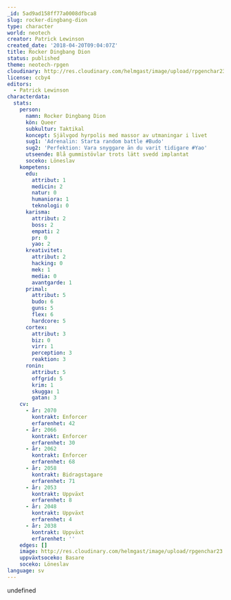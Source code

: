 ```yaml
---
_id: 5ad9ad158ff77a0008dfbca8
slug: rocker-dingbang-dion
type: character
world: neotech
creator: Patrick Lewinson
created_date: '2018-04-20T09:04:07Z'
title: Rocker Dingbang Dion
status: published
theme: neotech-rpgen
cloudinary: http://res.cloudinary.com/helmgast/image/upload/rpgenchar23.jpg
license: ccby4
editors:
  - Patrick Lewinson
characterdata:
  stats:
    person:
      namn: Rocker Dingbang Dion
      kön: Queer
      subkultur: Taktikal
      koncept: Självgod hyrpolis med massor av utmaningar i livet
      sug1: 'Adrenalin: Starta random battle #Budo'
      sug2: 'Perfektion: Vara snyggare än du varit tidigare #Yao'
      utseende: Blå gummistövlar trots lätt svedd implantat
      soceko: Löneslav
    kompetens:
      edu:
        attribut: 1
        medicin: 2
        natur: 0
        humaniora: 1
        teknologi: 0
      karisma:
        attribut: 2
        boss: 2
        empati: 2
        pr: 0
        yao: 2
      kreativitet:
        attribut: 2
        hacking: 0
        mek: 1
        media: 0
        avantgarde: 1
      primal:
        attribut: 5
        budo: 6
        guns: 5
        flex: 6
        hardcore: 5
      cortex:
        attribut: 3
        biz: 0
        virr: 1
        perception: 3
        reaktion: 3
      ronin:
        attribut: 5
        offgrid: 5
        krim: 1
        skugga: 1
        gatan: 3
    cv:
      - år: 2070
        kontrakt: Enforcer
        erfarenhet: 42
      - år: 2066
        kontrakt: Enforcer
        erfarenhet: 30
      - år: 2062
        kontrakt: Enforcer
        erfarenhet: 68
      - år: 2058
        kontrakt: Bidragstagare
        erfarenhet: 71
      - år: 2053
        kontrakt: Uppväxt
        erfarenhet: 8
      - år: 2048
        kontrakt: Uppväxt
        erfarenhet: 4
      - år: 2038
        kontrakt: Uppväxt
        erfarenhet: ''
    edges: []
    image: http://res.cloudinary.com/helmgast/image/upload/rpgenchar23.jpg
    uppväxtsoceko: Basare
    soceko: Löneslav
language: sv
---
```

undefined
